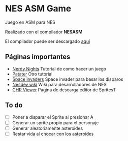 # NES ASM Game

Juego en ASM para NES

Realizado con el compilador __NESASM__

El compilador puede ser descargado [aquí](http://www.nespowerpak.com/nesasm/)

## Páginas importantes

* [Nerdy Nights](http://nintendoage.com/forum/messageview.cfm?catid=22&threadid=7155) Tutorial de como hacer un juego
* [Patater](https://patater.com/nes-asm-tutorials/) Otro tutorial
* [Space invaders](https://github.com/timotei/Space-Invaders-Clone/blob/master/spacein.asm) Space invader para basar los disparos 
* [Nesdev wiki](https://wiki.nesdev.com/w/index.php/Nesdev_Wiki) Wiki para desarrolladores de NES
* [CHR Viewer](https://www.romhacking.net/utilities/119/) Pagina de descarga editor de SpritesT

## To do

- [ ] Poner a disparar el Sprite al presionar A 
- [ ] Generar un sprite propio para el personaje
- [ ] Generar aleatoriamente asteroides
- [ ] Restar vida al chocar con los asteroides
